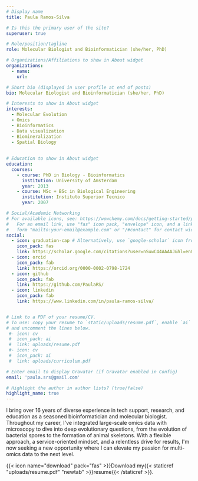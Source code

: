 ```yaml
---
# Display name
title: Paula Ramos-Silva

# Is this the primary user of the site?
superuser: true

# Role/position/tagline
role: Molecular Biologist and Bioinformatician (she/her, PhD)

# Organizations/Affiliations to show in About widget
organizations:
  - name: 
    url:

# Short bio (displayed in user profile at end of posts)
bio: Molecular Biologist and Bioinformatician (she/her, PhD)

# Interests to show in About widget
interests:
  - Molecular Evolution
  - Omics
  - Bioinformatics
  - Data visualization
  - Biomineralization
  - Spatial Biology
  
  
# Education to show in About widget
education:
  courses:
    - course: PhD in Biology - Bioinformatics
      institution: University of Amsterdam
      year: 2013
    - course: MSc + BSc in Biological Engineering
      institution: Instituto Superior Tecnico
      year: 2007

# Social/Academic Networking
# For available icons, see: https://wowchemy.com/docs/getting-started/page-builder/#icons
#   For an email link, use "fas" icon pack, "envelope" icon, and a link in the
#   form "mailto:your-email@example.com" or "/#contact" for contact widget.
social:
  - icon: graduation-cap # Alternatively, use `google-scholar` icon from `ai` icon pack
    icon_pack: fas
    link: https://scholar.google.com/citations?user=nSuwC44AAAAJ&hl=en&oi=ao
  - icon: orcid
    icon_pack: fab
    link: https://orcid.org/0000-0002-0798-1724
  - icon: github
    icon_pack: fab
    link: https://github.com/PaulaRS/
  - icon: linkedin
    icon_pack: fab
    link: https://www.linkedin.com/in/paula-ramos-silva/


# Link to a PDF of your resume/CV.
# To use: copy your resume to `static/uploads/resume.pdf`, enable `ai` icons in `params.toml`,
# and uncomment the lines below.
 #- icon: cv
 #  icon_pack: ai
 #  link: uploads/resume.pdf
 #- icon: cv
 #  icon_pack: ai
 #  link: uploads/curriculum.pdf

# Enter email to display Gravatar (if Gravatar enabled in Config)
email: 'paula.srs@gmail.com'

# Highlight the author in author lists? (true/false)
highlight_name: true
---
```


I bring over 16 years of diverse experience in tech support, research, and education as a seasoned bioinformatician and molecular biologist. Throughout my career, I've integrated large-scale omics data with microscopy to dive into deep evolutionary questions, from the evolution of bacterial spores to the formation of animal skeletons. With a flexible approach, a service-oriented mindset, and a relentless drive for results, I'm now seeking a new opportunity where I can elevate my passion for multi-omics data to the next level.  

{{< icon name="download" pack="fas" >}}Download my{{< staticref "uploads/resume.pdf" "newtab" >}}resume{{< /staticref >}}.
